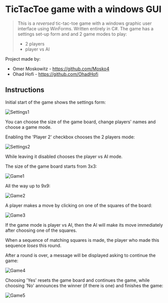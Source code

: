 # TicTacToe game with a windows GUI
> This is a *reversed* tic-tac-toe game with a windows graphic user interface using WinForms.
> Written entirely in C#. The game has a settings set-up form and and 2 game modes to play:
>
>  - 2 players
> - player vs AI

Project made by:
 - Omer Moskowitz - <https://github.com/Mosko4>
 - Ohad Hofi - <https://github.com/OhadHofi>

## Instructions
Initial start of the game shows the settings form:

![Settings1](images/settings1.PNG)

You can choose the size of the game board, change players' names and choose a game mode.


Enabling the 'Player 2' checkbox chooses the 2 players mode:

![Settings2](images/settings2.PNG)

While leaving it disabled chooses the player vs AI mode. 


The size of the game board starts from 3x3:

![Game1](images/game1.PNG)

All the way up to 9x9:

![Game2](images/game2.PNG)


A player makes a move by clicking on one of the squares of the board:

![Game3](images/game3.PNG)

If the game mode is player vs AI, then the AI will make its move immediately after choosing one of the squares.



When a sequence of matching squares is made, the player who made this sequence *loses* this round.


After a round is over, a message will be displayed asking to continue the game:

![Game4](images/game4.PNG)

Choosing 'Yes' resets the game board and continues the game, while choosing 'No' announces the winner (if there is one) and finishes the game:

![Game5](images/game5.PNG)

